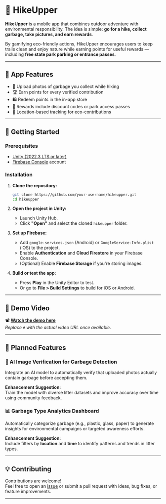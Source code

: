 # 🌲 HikeUpper

**HikeUpper** is a mobile app that combines outdoor adventure with environmental responsibility. The idea is simple: **go for a hike, collect garbage, take pictures, and earn rewards**.

By gamifying eco-friendly actions, HikeUpper encourages users to keep trails clean and enjoy nature while earning points for useful rewards — including **free state park parking or entrance passes**.

---

## 📱 App Features

- 📸 Upload photos of garbage you collect while hiking
- 🏆 Earn points for every verified contribution
- 🛍️ Redeem points in the in-app store
- 🎫 Rewards include discount codes or park access passes
- 📍 Location-based tracking for eco-contributions

---

## 🚀 Getting Started

### Prerequisites

- [Unity (2022.3 LTS or later)](https://unity.com/)
- [Firebase Console](https://console.firebase.google.com/) account

### Installation

1. **Clone the repository:**
   ```bash
   git clone https://github.com/your-username/hikeupper.git
   cd hikeupper

2. **Open the project in Unity:**

   - Launch Unity Hub.
   - Click **"Open"** and select the cloned `hikeupper` folder.

3. **Set up Firebase:**

   - Add `google-services.json` (Android) or `GoogleService-Info.plist` (iOS) to the project.
   - Enable **Authentication** and **Cloud Firestore** in your Firebase Console.
   - (Optional) Enable **Firebase Storage** if you're storing images.

4. **Build or test the app:**

   - Press **Play** in the Unity Editor to test.
   - Or go to **File > Build Settings** to build for iOS or Android.

---

## 🎥 Demo Video

📽️ **[Watch the demo here](#)**  
*Replace `#` with the actual video URL once available.*

---

## 🔮 Planned Features

### 🧠 AI Image Verification for Garbage Detection

Integrate an AI model to automatically verify that uploaded photos actually contain garbage before accepting them.

**Enhancement Suggestion:**  
Train the model with diverse litter datasets and improve accuracy over time using community feedback.

### 📊 Garbage Type Analytics Dashboard

Automatically categorize garbage (e.g., plastic, glass, paper) to generate insights for environmental campaigns or targeted awareness efforts.

**Enhancement Suggestion:**  
Include filters by **location** and **time** to identify patterns and trends in litter types.

---

## 💡 Contributing

Contributions are welcome!  
Feel free to open an [issue](https://github.com/your-username/hikeupper/issues) or submit a pull request with ideas, bug fixes, or feature improvements.

---
